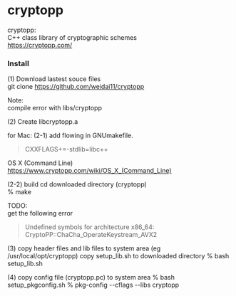 cryptopp
===============

cryptopp:  
C++ class library of cryptographic schemes  
https://cryptopp.com/  

### Install
(1) Download lastest souce files  
git clone  https://github.com/weidai11/cryptopp

Note:  
compile error with libs/cryptopp

(2) Create libcryptopp.a  

for Mac:
(2-1) add flowing in GNUmakefile.
> CXXFLAGS+=-stdlib=libc++

OS X (Command Line)
https://www.cryptopp.com/wiki/OS_X_(Command_Line)

(2-2) build
cd downloaded directory (cryptopp)  
% make  

TODO:  
get the following error  
> Undefined symbols for architecture x86_64:  
> CryptoPP::ChaCha_OperateKeystream_AVX2  


(3) copy header files and lib files to system area 
(eg /usr/local/opt/cryptopp)
copy setup_lib.sh to downloaded directory
% bash setup_lib.sh

(4) copy config file (cryptopp.pc) to system area 
% bash setup_pkgconfig.sh
% pkg-config --cflags --libs cryptopp

